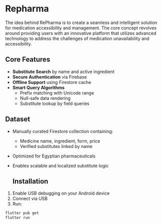 # Repharma

The idea behind RePharma is to create a seamless and intelligent solution for medication accessibility and management. The core concept revolves around providing users with an innovative platform that utilizes advanced technology to address the challenges of medication unavailability and accessibility.

## Core Features
- **Substitute Search** by name and active ingredient
- **Secure Authentication** via Firebase
- **Offline Support** using Firestore cache
- **Smart Query Algorithms**
  - Prefix matching with Unicode range
  - Null-safe data rendering
  - Substitute lookup by field queries
## Dataset
- Manually curated Firestore collection containing:
  - Medicine name, ingredient, form, price
  - Verified substitutes linked by name
- Optimized for Egyptian pharmaceuticals
- Enables scalable and localized substitute logic

  ## Installation
1. Enable USB debugging on your Android device
2. Connect via USB
3. Run:
```bash
flutter pub get
flutter run
